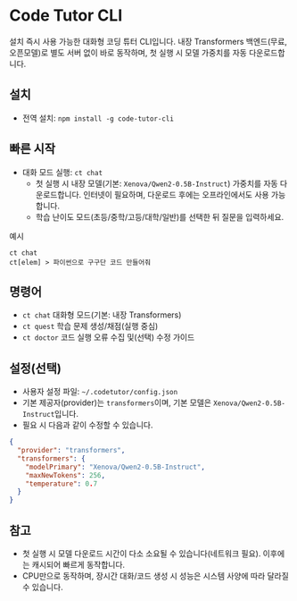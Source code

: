 ﻿# Code Tutor CLI

설치 즉시 사용 가능한 대화형 코딩 튜터 CLI입니다. 내장 Transformers 백엔드(무료, 오픈모델)로 별도 서버 없이 바로 동작하며, 첫 실행 시 모델 가중치를 자동 다운로드합니다.

## 설치

- 전역 설치: `npm install -g code-tutor-cli`

## 빠른 시작

- 대화 모드 실행: `ct chat`
  - 첫 실행 시 내장 모델(기본: `Xenova/Qwen2-0.5B-Instruct`) 가중치를 자동 다운로드합니다. 인터넷이 필요하며, 다운로드 후에는 오프라인에서도 사용 가능합니다.
  - 학습 난이도 모드(초등/중학/고등/대학/일반)를 선택한 뒤 질문을 입력하세요.

예시
```
ct chat
ct[elem] > 파이썬으로 구구단 코드 만들어줘
```

## 명령어

- `ct chat`      대화형 모드(기본: 내장 Transformers)
- `ct quest`     학습 문제 생성/채점(실행 중심)
- `ct doctor`    코드 실행 오류 수집 및(선택) 수정 가이드

## 설정(선택)

- 사용자 설정 파일: `~/.codetutor/config.json`
- 기본 제공자(provider)는 `transformers`이며, 기본 모델은 `Xenova/Qwen2-0.5B-Instruct`입니다.
- 필요 시 다음과 같이 수정할 수 있습니다.

```json
{
  "provider": "transformers",
  "transformers": {
    "modelPrimary": "Xenova/Qwen2-0.5B-Instruct",
    "maxNewTokens": 256,
    "temperature": 0.7
  }
}
```

## 참고

- 첫 실행 시 모델 다운로드 시간이 다소 소요될 수 있습니다(네트워크 필요). 이후에는 캐시되어 빠르게 동작합니다.
- CPU만으로 동작하며, 장시간 대화/코드 생성 시 성능은 시스템 사양에 따라 달라질 수 있습니다.